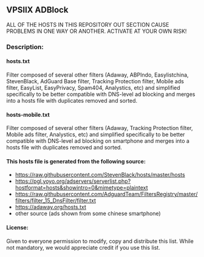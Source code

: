 ## VPSIIX ADBlock

ALL OF THE HOSTS IN THIS REPOSITORY OUT SECTION CAUSE PROBLEMS IN ONE WAY OR ANOTHER. ACTIVATE AT YOUR OWN RISK!


### Description:

#### hosts.txt
Filter composed of several other filters (Adaway, ABPIndo, Easylistchina, StevenBlack, AdGuard Base filter, Tracking Protection filter, Mobile ads filter, EasyList, EasyPrivacy, Spam404, Analystics, etc) and simplified specifically to be better compatible with DNS-level ad blocking and merges into a hosts file with duplicates removed and sorted.


#### hosts-mobile.txt
Filter composed of several other filters (Adaway, Tracking Protection filter, Mobile ads filter, Analystics, etc) and simplified specifically to be better compatible with DNS-level ad blocking on smartphone and merges into a hosts file with duplicates removed and sorted.


#### This hosts file is generated from the following source:
* https://raw.githubusercontent.com/StevenBlack/hosts/master/hosts
* https://pgl.yoyo.org/adservers/serverlist.php?hostformat=hosts&showintro=0&mimetype=plaintext
* https://raw.githubusercontent.com/AdguardTeam/FiltersRegistry/master/filters/filter_15_DnsFilter/filter.txt
* https://adaway.org/hosts.txt
* other source (ads shown from some chinese smartphone)


#### License:
Given to everyone permission to modify, copy and distribute this list. While not mandatory, we would appreciate credit if you use this list.
